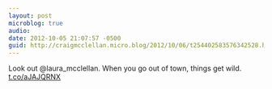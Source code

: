 ```yaml
---
layout: post
microblog: true
audio: 
date: 2012-10-05 21:07:57 -0500
guid: http://craigmcclellan.micro.blog/2012/10/06/t254402583576342528.html
---
```

Look out @laura_mcclellan. When you go out of town, things get wild.  [t.co/aJAJQRNX](http://t.co/aJAJQRNX)
